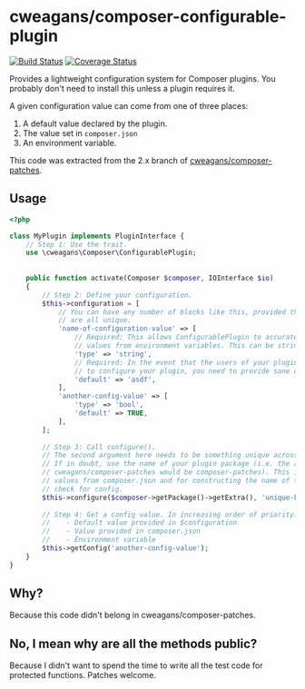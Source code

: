 # cweagans/composer-configurable-plugin

[![Build Status](https://travis-ci.org/cweagans/composer-configurable-plugin.svg?branch=master)](https://travis-ci.org/cweagans/composer-configurable-plugin)
[![Coverage Status](https://coveralls.io/repos/github/cweagans/composer-configurable-plugin/badge.svg?branch=master)](https://coveralls.io/github/cweagans/composer-configurable-plugin?branch=master)

Provides a lightweight configuration system for Composer plugins. You probably
don't need to install this unless a plugin requires it.

A given configuration value can come from one of three places:

1. A default value declared by the plugin.
2. The value set in `composer.json`
3. An environment variable.

This code was extracted from the 2.x branch of [cweagans/composer-patches](https://github.com/cweagans/composer-patches).

## Usage

```php
<?php

class MyPlugin implements PluginInterface {
    // Step 1: Use the trait.
    use \cweagans\Composer\ConfigurablePlugin;
    
    
    public function activate(Composer $composer, IOInterface $io)
    {
        // Step 2: Define your configuration.
        $this->configuration = [
            // You can have any number of blocks like this, provided the keys
            // are all unique.
            'name-of-configuration-value' => [
                // Required: This allows ConfigurablePlugin to accurately determine
                // values from environment variables. This can be string, int, bool, or list.
                'type' => 'string',
                // Required: In the event that the users of your plugin don't bother
                // to configure your plugin, you need to provide sane defaults.
                'default' => 'asdf',
            ],
            'another-config-value' => [
                'type' => 'bool',
                'default' => TRUE,
            ],
        ];
        
        // Step 3: Call configure().
        // The second argument here needs to be something unique across all Composer plugins.
        // If in doubt, use the name of your plugin package (i.e. the argument here for
        // cweagans/composer-patches would be composer-patches). This is used for pulling
        // values from composer.json and for constructing the name of the environment var to
        // check for config.
        $this->configure($composer->getPackage()->getExtra(), 'unique-key-for-your-plugin');
        
        // Step 4: Get a config value. In increasing order of priority:
        //    - Default value provided in $configuration
        //    - Value provided in composer.json
        //    - Environment variable
        $this->getConfig('another-config-value');
    }
}
```

## Why?

Because this code didn't belong in cweagans/composer-patches.

## No, I mean why are all the methods public?

Because I didn't want to spend the time to write all the test code for
protected functions. Patches welcome.
